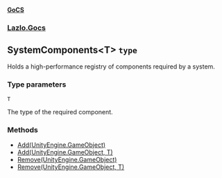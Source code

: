 #### [GoCS](./GoCS.md 'GoCS')
### [Lazlo.Gocs](./GoCS.md#Lazlo-Gocs 'Lazlo.Gocs')
## SystemComponents&lt;T&gt; `type`
Holds a high-performance registry of components required by a system.
### Type parameters

<a name='Lazlo-Gocs-SystemComponents-T--T'></a>
`T`

The type of the required component.
### Methods
- [Add(UnityEngine.GameObject)](./Lazlo-Gocs-SystemComponents-T--Add(UnityEngine-GameObject).md 'Lazlo.Gocs.SystemComponents&lt;T&gt;.Add(UnityEngine.GameObject)')
- [Add(UnityEngine.GameObject, T)](./Lazlo-Gocs-SystemComponents-T--Add(UnityEngine-GameObject-_T).md 'Lazlo.Gocs.SystemComponents&lt;T&gt;.Add(UnityEngine.GameObject, T)')
- [Remove(UnityEngine.GameObject)](./Lazlo-Gocs-SystemComponents-T--Remove(UnityEngine-GameObject).md 'Lazlo.Gocs.SystemComponents&lt;T&gt;.Remove(UnityEngine.GameObject)')
- [Remove(UnityEngine.GameObject, T)](./Lazlo-Gocs-SystemComponents-T--Remove(UnityEngine-GameObject-_T).md 'Lazlo.Gocs.SystemComponents&lt;T&gt;.Remove(UnityEngine.GameObject, T)')
